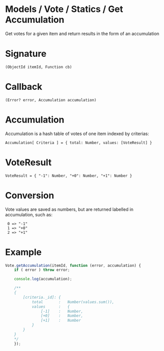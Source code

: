 Models / Vote / Statics / Get Accumulation
===

Get votes for a given item and return results in the form of an accumulation

# Signature

    (ObjectId itemId, Function cb)

# Callback

    (Error? error, Accumulation accumulation)

# Accumulation

Accumulation is a hash table of votes of one item indexed by criterias:

    Accumulation[ Criteria ] = { total: Number, values: [VoteResult] }

# VoteResult

    VoteResult = { "-1": Number, "+0": Number, "+1": Number }

# Conversion

Vote values are saved as numbers, but are returned labelled in accumulation, such as:

```
 0 => "-1"
 1 => "+0"
 2 => "+1"
```

# Example

```js
Vote.getAccumulation(itemId, function (error, accumulation) {
    if ( error ) throw error;

    console.log(accumulation);

    /**
    {
        [criteria._id]: {
            total       :   Number(values.sum()),
            values      :   {
                [-1]    :   Number,
                [+0]    :   Number,
                [+1]    :   Number
            }
        }
    }
    */
    });
